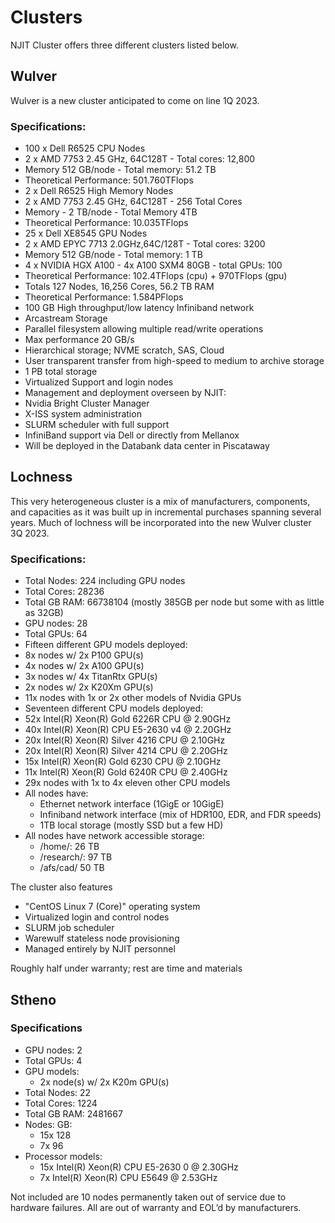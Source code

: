 # Clusters

NJIT Cluster offers three different clusters listed below.

## Wulver

Wulver is a new cluster anticipated to come on line 1Q 2023.

### Specifications:

* 100 x Dell R6525 CPU Nodes
* 2 x AMD 7753 2.45 GHz, 64C128T - Total cores: 12,800
* Memory 512 GB/node - Total memory: 51.2 TB
* Theoretical Performance: 501.760TFlops
* 2 x Dell R6525 High Memory Nodes
* 2 x AMD 7753 2.45 GHz, 64C128T - 256 Total Cores
* Memory - 2 TB/node - Total Memory 4TB
* Theoretical Performance: 10.035TFlops
* 25 x Dell XE8545 GPU Nodes
* 2 x AMD EPYC 7713 2.0GHz,64C/128T - Total cores: 3200 
* Memory 512 GB/node - Total memory: 1 TB
* 4 x NVIDIA HGX A100 - 4x A100 SXM4 80GB - total GPUs: 100
* Theoretical Performance: 102.4TFlops (cpu) + 970TFlops (gpu)
* Totals 127 Nodes, 16,256 Cores, 56.2 TB RAM
* Theoretical Performance: 1.584PFlops
* 100 GB High throughput/low latency Infiniband network
* Arcastream Storage
* Parallel filesystem allowing multiple read/write operations
* Max performance 20 GB/s
* Hierarchical storage; NVME scratch, SAS, Cloud
* User transparent transfer from high-speed to medium to archive storage
* 1 PB total storage
* Virtualized Support and login nodes
* Management and deployment overseen by NJIT:
* Nvidia Bright Cluster Manager
* X-ISS system administration
* SLURM scheduler with full support
* InfiniBand support via Dell or directly from Mellanox
* Will be deployed in the Databank data center in Piscataway

## Lochness

This very heterogeneous cluster is a mix of manufacturers, components, and capacities as it was built up in incremental purchases spanning several years. Much of lochness will be incorporated into the new Wulver cluster 3Q 2023.

### Specifications:

* Total Nodes: 224 including GPU nodes
* Total Cores: 28236
* Total GB RAM: 66738104 (mostly 385GB per node but some with as little as 32GB)
* GPU nodes: 28 
* Total GPUs: 64
* Fifteen different GPU models deployed:
* 8x  nodes w/ 2x P100 GPU(s)
* 4x  nodes w/ 2x A100 GPU(s)
* 3x  nodes w/ 4x TitanRtx GPU(s)
* 2x  nodes w/ 2x K20Xm GPU(s)
* 11x nodes with 1x or 2x other models of Nvidia GPUs
* Seventeen different CPU models deployed:
* 52x Intel(R) Xeon(R) Gold 6226R CPU @ 2.90GHz
* 40x Intel(R) Xeon(R) CPU E5-2630 v4 @ 2.20GHz
* 20x Intel(R) Xeon(R) Silver 4216 CPU @ 2.10GHz
* 20x Intel(R) Xeon(R) Silver 4214 CPU @ 2.20GHz
* 15x Intel(R) Xeon(R) Gold 6230 CPU @ 2.10GHz
* 11x Intel(R) Xeon(R) Gold 6240R CPU @ 2.40GHz
* 29x nodes with 1x to 4x eleven other CPU models
* All nodes have:
    * Ethernet network interface (1GigE or 10GigE)
    * Infiniband network interface (mix of HDR100, EDR, and FDR speeds)
    * 1TB local storage (mostly SSD but a few HD)
* All nodes have network accessible storage:
    * /home/: 26 TB
    * /research/: 97 TB
    * /afs/cad/ 50 TB 

The cluster also features

* "CentOS Linux 7 (Core)" operating system
* Virtualized login and control nodes
* SLURM job scheduler
* Warewulf stateless node provisioning
* Managed entirely by NJIT personnel

Roughly half under warranty; rest are time and materials

## Stheno

### Specifications

* GPU nodes: 2
* Total GPUs: 4
* GPU models:
  * 2x  node(s) w/ 2x K20m GPU(s)
* Total Nodes: 22
* Total Cores: 1224
* Total GB RAM: 2481667
* Nodes:  GB:
    * 15x     128
    * 7x      96
* Processor models:
    * 15x Intel(R) Xeon(R) CPU E5-2630 0 @ 2.30GHz
    * 7x Intel(R) Xeon(R) CPU E5649  @ 2.53GHz

Not included are 10 nodes permanently taken out of service due to hardware failures.  All are out of warranty and EOL’d by manufacturers.